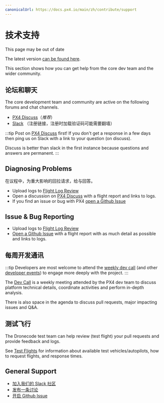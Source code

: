 ```yaml
---
canonicalUrl: https://docs.px4.io/main/zh/contribute/support
---
```


# 技术支持

<div v-if="$themeConfig.px4_version != 'master'">
  <div class="custom-block danger"><p class="custom-block-title">This page may be out of date</p> <p>The latest version <a href="https://docs.px4.io/master/en/contribute/support.html">can be found here</a>.</p>
  </div>
</div>

This section shows how you can get help from the core dev team and the wider community.

<a id="support"></a>

## 论坛和聊天

The core development team and community are active on the following forums and chat channels.

* [PX4 Discuss](http://discuss.px4.io/)（*推荐*）
* [Slack](http://slack.px4.io) （注册链接，注册时加载验证码可能需要翻墙）

:::tip
Post on [PX4 Discuss](https://discuss.px4.io//) first! If you don't get a response in a few days then ping us on Slack with a link to your question (on discuss).

Discuss is better than slack in the first instance because questions and answers are permanent.
:::

## Diagnosing Problems

在议程中，为重大影响的回拉请求，给与回答。

* Upload logs to [Flight Log Review](https://logs.px4.io/)
* Open a discussion on [PX4 Discuss](https://discuss.px4.io//) with a flight report and links to logs.
* If you find an issue or bug with PX4 [open a Github Issue](https://github.com/PX4/Devguide/issues)

## Issue & Bug Reporting

* Upload logs to [Flight Log Review](https://logs.px4.io/)
* [Open a Github Issue](https://github.com/PX4/Devguide/issues) with a flight report with as much detail as possible and links to logs.

<a id="dev_call"></a>

## 每周开发通讯

:::tip
Developers are most welcome to attend the [weekly dev call](../contribute/dev_call.md) (and other [developer events](../README.md#calendar-events)) to engage more deeply with the project.
:::

The [Dev Call](../contribute/dev_call.md) is a weekly meeting attended by the PX4 dev team to discuss platform technical details, coordinate activities and perform in-depth analysis.

There is also space in the agenda to discuss pull requests, major impacting issues and Q&A.


## 测试飞行

The Dronecode test team can help review (test flight) your pull requests and provide feedback and logs.

See [Test Flights](../test_and_ci/test_flights.md) for information about available test vehicles/autopilots, how to request flights, and response times.


## General Support

* [加入我们的 Slack 社区](https://slack.px4.io/)
* [发布一条讨论](https://discuss.px4.io/)
* [开启 Github Issue](https://github.com/PX4/Devguide/issues)
